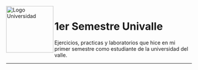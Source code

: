 <img align="left" alt="Logo Universidad" src="https://i.imgur.com/jhaTgaB.gif" height="128">

# 1er Semestre Univalle

Ejercicios, practicas y laboratorios que hice en mi primer semestre como estudiante de la universidad del valle.

---